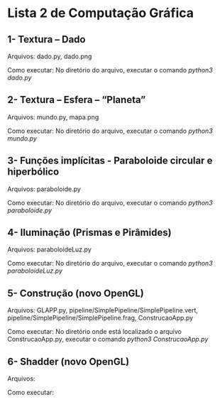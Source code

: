 # Lista 2 de Computação Gráfica

## 1- Textura – Dado
Arquivos: dado.py, dado.png

Como executar: No diretório do arquivo, executar o comando *python3 dado.py*


## 2- Textura – Esfera – “Planeta” 
Arquivos: mundo.py, mapa.png

Como executar: No diretório do arquivo, executar o comando *python3 mundo.py*


## 3- Funções implícitas - Paraboloide circular e hiperbólico 
Arquivos: paraboloide.py

Como executar: No diretório do arquivo, executar o comando *python3 paraboloide.py*


## 4- Iluminação (Prismas e Pirâmides)
Arquivos: paraboloideLuz.py

Como executar: No diretório do arquivo, executar o comando *python3 paraboloideLuz.py*


## 5- Construção (novo OpenGL)
Arquivos: GLAPP.py, pipeline/SimplePipeline/SimplePipeline.vert, pipeline/SimplePipeline/SimplePipeline.frag, ConstrucaoApp.py

Como executar: No diretório onde está localizado o arquivo ConstrucaoApp.py, executar o comando *python3 ConstrucaoApp.py*


## 6- Shadder (novo OpenGL)
Arquivos:

Como executar:
